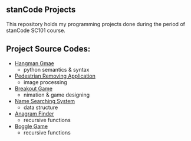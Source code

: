 ## stanCode Projects
This repository holds my programming projects done during the period of stanCode SC101 course.

## Project Source Codes:
* [Hangman Gmae](https://github.com/CYCCCCC/sc-projects/blob/main/sc_projects/hangman_game/hangman.py)
  * python semantics & syntax
* [Pedestrian Removing Application](https://github.com/CYCCCCC/sc-projects/blob/main/sc_projects/pedestrian_removing_application/stanCodoshop.py)
  * image processing
* [Breakout Game](https://github.com/CYCCCCC/sc-projects/blob/main/sc_projects/break_out_game/breakout.py)
  * nimation & game designing
* [Name Searching System](https://github.com/CYCCCCC/sc-projects/blob/main/sc_projects/name_searching_system/babygraphics.py)
  * data structure
* [Anagram Finder](https://github.com/CYCCCCC/sc-projects/blob/main/sc_projects/anagram_finder/anagram.py)
  * recursive functions
* [Boggle Game](https://github.com/CYCCCCC/sc-projects/blob/main/sc_projects/boggle_game/boggle.py)
  * recursive functions
